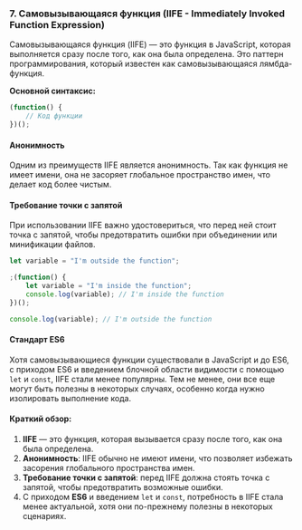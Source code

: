 ### 7. Самовызывающаяся функция (IIFE - Immediately Invoked Function Expression)

Самовызывающаяся функция (IIFE) — это функция в JavaScript, которая выполняется сразу после того, как она была определена. Это паттерн программирования, который известен как самовызывающаяся лямбда-функция.

**Основной синтаксис:**

```javascript
(function() {
    // Код функции
})();
```

#### Анонимность

Одним из преимуществ IIFE является анонимность. Так как функция не имеет имени, она не засоряет глобальное пространство имен, что делает код более чистым.

#### Требование точки с запятой

При использовании IIFE важно удостовериться, что перед ней стоит точка с запятой, чтобы предотвратить ошибки при объединении или минификации файлов.

```javascript
let variable = "I'm outside the function";

;(function() {
    let variable = "I'm inside the function";
    console.log(variable); // I'm inside the function
})();

console.log(variable); // I'm outside the function
```

#### Стандарт ES6

Хотя самовызывающиеся функции существовали в JavaScript и до ES6, с приходом ES6 и введением блочной области видимости с помощью `let` и `const`, IIFE стали менее популярны. Тем не менее, они все еще могут быть полезны в некоторых случаях, особенно когда нужно изолировать выполнение кода.

#### Краткий обзор:

1. **IIFE** — это функция, которая вызывается сразу после того, как она была определена.
2. **Анонимность**: IIFE обычно не имеют имени, что позволяет избежать засорения глобального пространства имен.
3. **Требование точки с запятой**: перед IIFE должна стоять точка с запятой, чтобы предотвратить возможные ошибки.
4. С приходом **ES6** и введением `let` и `const`, потребность в IIFE стала менее актуальной, хотя они по-прежнему полезны в некоторых сценариях.
